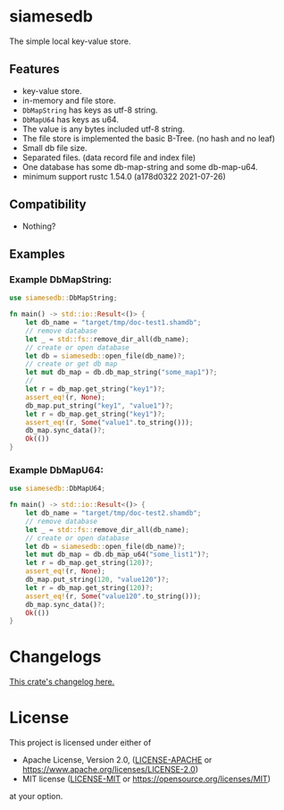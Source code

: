 # siamesedb

The simple local key-value store.

## Features

- key-value store.
- in-memory and file store.
- `DbMapString` has keys as utf-8 string.
- `DbMapU64` has keys as u64.
- The value is any bytes included utf-8 string.
- The file store is implemented the basic B-Tree. (no hash and no leaf)
- Small db file size.
- Separated files. (data record file and index file)
- One database has some db-map-string and some db-map-u64.
- minimum support rustc 1.54.0 (a178d0322 2021-07-26)

## Compatibility

- Nothing?

## Examples

### Example DbMapString:

```rust
use siamesedb::DbMapString;

fn main() -> std::io::Result<()> {
    let db_name = "target/tmp/doc-test1.shamdb";
    // remove database
    let _ = std::fs::remove_dir_all(db_name);
    // create or open database
    let db = siamesedb::open_file(db_name)?;
    // create or get db map
    let mut db_map = db.db_map_string("some_map1")?;
    //
    let r = db_map.get_string("key1")?;
    assert_eq!(r, None);
    db_map.put_string("key1", "value1")?;
    let r = db_map.get_string("key1")?;
    assert_eq!(r, Some("value1".to_string()));
    db_map.sync_data()?;
    Ok(())
}
```

### Example DbMapU64:

```rust
use siamesedb::DbMapU64;

fn main() -> std::io::Result<()> {
    let db_name = "target/tmp/doc-test2.shamdb";
    // remove database
    let _ = std::fs::remove_dir_all(db_name);
    // create or open database
    let db = siamesedb::open_file(db_name)?;
    let mut db_map = db.db_map_u64("some_list1")?;
    let r = db_map.get_string(120)?;
    assert_eq!(r, None);
    db_map.put_string(120, "value120")?;
    let r = db_map.get_string(120)?;
    assert_eq!(r, Some("value120".to_string()));
    db_map.sync_data()?;
    Ok(())
}
```


# Changelogs

[This crate's changelog here.](https://github.com/aki-akaguma/shamdb/blob/main/CHANGELOG.md)

# License

This project is licensed under either of

 * Apache License, Version 2.0, ([LICENSE-APACHE](LICENSE-APACHE) or
   https://www.apache.org/licenses/LICENSE-2.0)
 * MIT license ([LICENSE-MIT](LICENSE-MIT) or
   https://opensource.org/licenses/MIT)

at your option.
